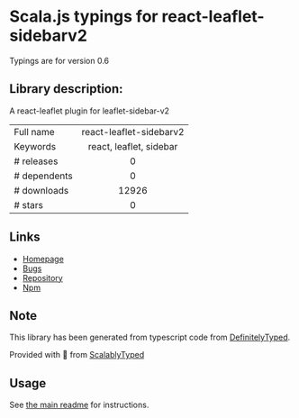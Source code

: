 
# Scala.js typings for react-leaflet-sidebarv2

Typings are for version 0.6

## Library description:
A react-leaflet plugin for leaflet-sidebar-v2

|                    |                 |
| ------------------ | :-------------: |
| Full name          | react-leaflet-sidebarv2 |
| Keywords           | react, leaflet, sidebar |
| # releases         | 0 |
| # dependents       | 0 |
| # downloads        | 12926 |
| # stars            | 0 |

## Links
- [Homepage](https://github.com/condense/react-leaflet-sidebarv2#readme)
- [Bugs](https://github.com/condense/react-leaflet-sidebarv2/issues)
- [Repository](https://github.com/condense/react-leaflet-sidebarv2)
- [Npm](https://www.npmjs.com/package/react-leaflet-sidebarv2)
    


## Note
This library has been generated from typescript code from [DefinitelyTyped](https://definitelytyped.org).

Provided with :purple_heart: from [ScalablyTyped](https://github.com/oyvindberg/ScalablyTyped)

## Usage
See [the main readme](../../readme.md) for instructions.



